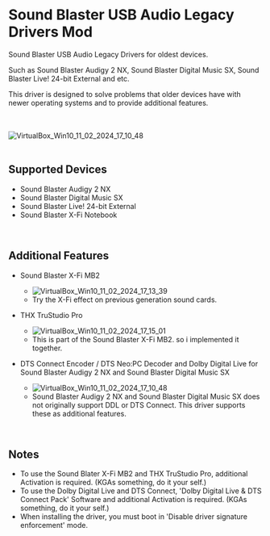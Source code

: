# Sound Blaster USB Audio Legacy Drivers Mod

Sound Blaster USB Audio Legacy Drivers for oldest devices.

Such as Sound Blaster Audigy 2 NX, Sound Blaster Digital Music SX, Sound Blaster Live! 24-bit External and etc.

This driver is designed to solve problems that older devices have with newer operating systems and to provide additional features.

<br/><br/>
![VirtualBox_Win10_11_02_2024_17_10_48](https://github.com/kgtmaven/SoundBlasterUSBAudioLegacyMod/assets/24592498/45bbb7d6-9573-4e86-bab2-0055526ee036)
<br/><br/>

## Supported Devices
 - Sound Blaster Audigy 2 NX
 - Sound Blaster Digital Music SX
 - Sound Blaster Live! 24-bit External
 - Sound Blaster X-Fi Notebook

<br/>

## Additional Features
 - Sound Blaster X-Fi MB2
   - ![VirtualBox_Win10_11_02_2024_17_13_39](https://github.com/kgtmaven/SoundBlasterUSBAudioLegacyMod/assets/24592498/4c022737-9a99-4e83-a3bb-eb33c0dea12f)
   - Try the X-Fi effect on previous generation sound cards.

 - THX TruStudio Pro
   - ![VirtualBox_Win10_11_02_2024_17_15_01](https://github.com/kgtmaven/SoundBlasterUSBAudioLegacyMod/assets/24592498/e2b536ba-74ce-49bc-9c75-9f4035b20a8c)
   - This is part of the Sound Blaster X-Fi MB2. so i implemented it together.

 - DTS Connect Encoder / DTS Neo:PC Decoder and Dolby Digital Live for Sound Blaster Audigy 2 NX and Sound Blaster Digital Music SX
   - ![VirtualBox_Win10_11_02_2024_17_10_48](https://github.com/kgtmaven/SoundBlasterUSBAudioLegacyMod/assets/24592498/902b9685-4acf-4a0f-935e-3e280e233be7)
   - Sound Blaster Audigy 2 NX and Sound Blaster Digital Music SX does not originally support DDL or DTS Connect. This driver supports these as additional features.


<br/>

## Notes
 - To use the Sound Blater X-Fi MB2 and THX TruStudio Pro, additional Activation is required. (KGAs something, do it your self.)
 - To use the Dolby Digital Live and DTS Connect, 'Dolby Digital Live & DTS Connect Pack' Software and additional Activation is required. (KGAs something, do it your self.)
 - When installing the driver, you must boot in 'Disable driver signature enforcement' mode.
